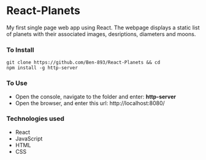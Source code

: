 # React-Planets
My first single page web app using React. The webpage displays a static list of planets with their associated images, desriptions, diameters and moons. 

### To Install
```
git clone https://github.com/Ben-893/React-Planets && cd
npm install -g http-server
```
### To Use
- Open the console, navigate to the folder and enter: **http-server**
- Open the browser, and enter this url: http://localhost:8080/

### Technologies used
- React
- JavaScript 
- HTML
- CSS
